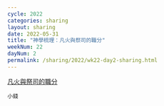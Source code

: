 ```yaml
---
cycle: 2022
categories: sharing
layout: sharing
date: 2022-05-31
title: "神學梳理：凡火與祭司的職分"
weekNum: 22
dayNum: 2
permalink: /sharing/2022/wk22-day2-sharing.html
---
```


[凡火與祭司的職分](https://eccseattle.github.io/media/sharing/2022/wk022/2022-05-31-bin.m4a)

`小錢`
